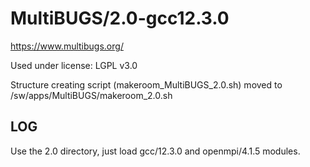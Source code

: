 MultiBUGS/2.0-gcc12.3.0
=======================

<https://www.multibugs.org/>

Used under license:
LGPL v3.0


Structure creating script (makeroom_MultiBUGS_2.0.sh) moved to /sw/apps/MultiBUGS/makeroom_2.0.sh

LOG
---

Use the 2.0 directory, just load gcc/12.3.0 and openmpi/4.1.5 modules.

